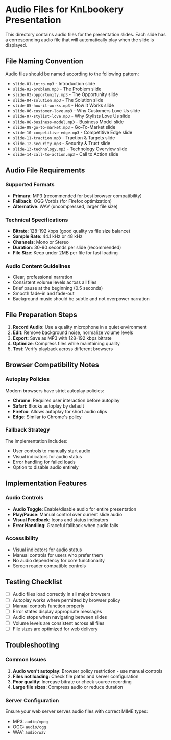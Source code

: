 # Audio Files for KnLbookery Presentation

This directory contains audio files for the presentation slides. Each slide has a corresponding audio file that will automatically play when the slide is displayed.

## File Naming Convention

Audio files should be named according to the following pattern:
- `slide-01-intro.mp3` - Introduction slide
- `slide-02-problem.mp3` - The Problem slide
- `slide-03-opportunity.mp3` - The Opportunity slide
- `slide-04-solution.mp3` - The Solution slide
- `slide-05-how-it-works.mp3` - How It Works slide
- `slide-06-customer-love.mp3` - Why Customers Love Us slide
- `slide-07-stylist-love.mp3` - Why Stylists Love Us slide
- `slide-08-business-model.mp3` - Business Model slide
- `slide-09-go-to-market.mp3` - Go-To-Market slide
- `slide-10-competitive-edge.mp3` - Competitive Edge slide
- `slide-11-traction.mp3` - Traction & Targets slide
- `slide-12-security.mp3` - Security & Trust slide
- `slide-13-technology.mp3` - Technology Overview slide
- `slide-14-call-to-action.mp3` - Call to Action slide

## Audio File Requirements

### Supported Formats
- **Primary**: MP3 (recommended for best browser compatibility)
- **Fallback**: OGG Vorbis (for Firefox optimization)
- **Alternative**: WAV (uncompressed, larger file size)

### Technical Specifications
- **Bitrate**: 128-192 kbps (good quality vs file size balance)
- **Sample Rate**: 44.1 kHz or 48 kHz
- **Channels**: Mono or Stereo
- **Duration**: 30-90 seconds per slide (recommended)
- **File Size**: Keep under 2MB per file for fast loading

### Audio Content Guidelines
- Clear, professional narration
- Consistent volume levels across all files
- Brief pause at the beginning (0.5 seconds)
- Smooth fade-in and fade-out
- Background music should be subtle and not overpower narration

## File Preparation Steps

1. **Record Audio**: Use a quality microphone in a quiet environment
2. **Edit**: Remove background noise, normalize volume levels
3. **Export**: Save as MP3 with 128-192 kbps bitrate
4. **Optimize**: Compress files while maintaining quality
5. **Test**: Verify playback across different browsers

## Browser Compatibility Notes

### Autoplay Policies
Modern browsers have strict autoplay policies:
- **Chrome**: Requires user interaction before autoplay
- **Safari**: Blocks autoplay by default
- **Firefox**: Allows autoplay for short audio clips
- **Edge**: Similar to Chrome's policy

### Fallback Strategy
The implementation includes:
- User controls to manually start audio
- Visual indicators for audio status
- Error handling for failed loads
- Option to disable audio entirely

## Implementation Features

### Audio Controls
- **Audio Toggle**: Enable/disable audio for entire presentation
- **Play/Pause**: Manual control over current slide audio
- **Visual Feedback**: Icons and status indicators
- **Error Handling**: Graceful fallback when audio fails

### Accessibility
- Visual indicators for audio status
- Manual controls for users who prefer them
- No audio dependency for core functionality
- Screen reader compatible controls

## Testing Checklist

- [ ] Audio files load correctly in all major browsers
- [ ] Autoplay works where permitted by browser policy
- [ ] Manual controls function properly
- [ ] Error states display appropriate messages
- [ ] Audio stops when navigating between slides
- [ ] Volume levels are consistent across all files
- [ ] File sizes are optimized for web delivery

## Troubleshooting

### Common Issues
1. **Audio won't autoplay**: Browser policy restriction - use manual controls
2. **Files not loading**: Check file paths and server configuration
3. **Poor quality**: Increase bitrate or check source recording
4. **Large file sizes**: Compress audio or reduce duration

### Server Configuration
Ensure your web server serves audio files with correct MIME types:
- MP3: `audio/mpeg`
- OGG: `audio/ogg`
- WAV: `audio/wav`